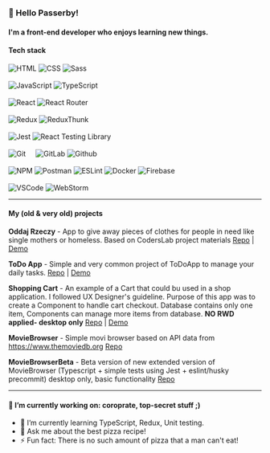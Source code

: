 ### :wave: Hello Passerby!

#### I'm a front-end developer who enjoys learning new things. 

#### Tech stack

<div>
    <img alt="HTML" src="https://img.shields.io/badge/HTML-orange?logo=html5&logoColor=white&style=flat"/>
    <img alt="CSS" src="https://img.shields.io/badge/CSS-blue?logo=css3&style=flat"/>
    <img alt='Sass' src="https://img.shields.io/badge/Sass-pink?logo=sass&logoColor=white&style=flat"/>
</div>
<br/>
<div>
    <img alt="JavaScript" src="https://img.shields.io/badge/JavaScript-yellow?logo=javascript&logoColor=white&style=flat"/>
    <img alt="TypeScript" src="https://img.shields.io/badge/TypeScript-blue?logo=typescript&logoColor=white&style=flat"/>
</div>
<br/>
<div>
    <img alt="React" src="https://img.shields.io/badge/React-222?logo=react&logoColor=blueviolet&style=flat"/>
    <img alt="React Router" src="https://img.shields.io/badge/ReactRouter-222?logo=React-Router&logoColor=lightblue&style=flat"/>
 </div>
 <br/>
 <div>
    <img alt="Redux" src="https://img.shields.io/badge/Redux-white?logo=redux&logoColor=purple&style=flat"/>
    <img alt="ReduxThunk" src="https://img.shields.io/badge/ReduxThunk-white?logo=redux&logoColor=purple&style=flat"/>
</div>
 <br/>
 <div>
    <img alt="Jest" src="https://img.shields.io/badge/Jest-white?logo=jest&logoColor=red&style=flat"/>
    <img alt="React Testing Library" src="https://img.shields.io/badge/React%20Testing%20Library-white?logo=testinglibrary&logoColor=red&style=flat"/>
</div>
<br/>
<div>
    <img alt="Git" src="https://img.shields.io/badge/Git-red?logo=git&logoColor=white&style=flat"/>
    &nbsp;&nbsp;&nbsp;
    <img alt="GitLab" src="https://img.shields.io/badge/GitLab-grey?logo=gitlab&logoColor=white&style=flat"/>
    <img alt="Github" src="https://img.shields.io/badge/Github-222?logo=github&logoColor=white&style=flat"/>
</div>
<br/>
<div>
    <img alt="NPM" src="https://img.shields.io/badge/NPM-white?logo=npm&logoColor=white&style=flat"/>
    <img alt="Postman" src="https://img.shields.io/badge/Postman-orange?logo=postman&logoColor=white&style=flat"/>
    <img alt="ESLint" src="https://img.shields.io/badge/ESLint-blueviolet?logo=eslint&logoColor=white&style=flat"/>
    <img alt="Docker" src="https://img.shields.io/badge/Docker-blue?logo=docker&logoColor=white&style=flat"/>
    <img alt="Firebase" src="https://img.shields.io/badge/Firebase-orange?logo=firebase&logoColor=white&style=flat"/>
</div>
<br/>
<div>
    <img alt="VSCode" src="https://img.shields.io/badge/VS Code-blue?logo=Visual-Studio-Code&logoColor=white&style=flat"/>
    <img alt="WebStorm" src="https://img.shields.io/badge/WebStorm-black?logo=webstorm&logoColor=white&style=flat"/>
</div>
<hr/>

#### My (old & very old) projects
 <b>Oddaj Rzeczy</b> - App to give away pieces of clothes for people in need like single mothers or
 homeless. Based on CodersLab project materials
 <a href="https://github.com/kamildomagalski/OddajRzeczy">Repo</a> | <a href="https://oddajrzeczy-66300.web.app/">Demo</a>

 <b>ToDo App</b> - Simple and very common project of ToDoApp to manage your daily tasks.
 <a href="https://github.com/kamildomagalski/ToDo-App">Repo</a> | <a href="https://todoapp-5c66f.web.app/">Demo</a>

 <b>Shopping Cart</b> - An example of a Cart that could bu used in a shop application. 
 I followed UX Designer's guideline. Purpose of this app was to create a Component to handle cart checkout. 
 Database contains only one item, Components can manage more items from database.
 <b>NO RWD applied- desktop only</b>
 <a href="https://github.com/kamildomagalski/shopping_cart">Repo</a> | <a href="https://shopping-cart-7c93b.web.app/">Demo</a>
 
 <b>MovieBrowser</b> - Simple movi browser based on API data from https://www.themoviedb.org
 <a href="https://github.com/kamildomagalski/MovieBrowser">Repo</a>
 
 <b>MovieBrowserBeta</b> - Beta version of new extended version of MovieBrowser (Typescript + simple tests using Jest + eslint/husky precommit) desktop only, basic functionality
 <a href="https://github.com/kamildomagalski/reactjs_api_consumer">Repo</a>
<hr/>

#### 🔭 I’m currently working on: coroprate, top-secret stuff ;)




- 🌱 I’m currently learning TypeScript, Redux, Unit testing.
- 💬 Ask me about the best pizza recipe!
- ⚡ Fun fact: There is no such amount of pizza that a man can't eat!



